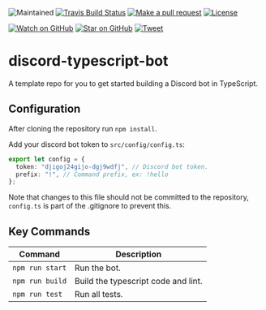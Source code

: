 ![Maintained][maintained-badge]
[![Travis Build Status][build-badge]][build]
[![Make a pull request][prs-badge]][prs]
[![License](http://img.shields.io/badge/Licence-MIT-brightgreen.svg)](LICENSE.md)

[![Watch on GitHub][github-watch-badge]][github-watch]
[![Star on GitHub][github-star-badge]][github-star]
[![Tweet][twitter-badge]][twitter]

# discord-typescript-bot

A template repo for you to get started building a Discord bot in TypeScript.

## Configuration

After cloning the repository run `npm install`.

Add your discord bot token to `src/config/config.ts`:

```ts
export let config = {
  token: "djigoj24gijo-dgj9wdfj", // Discord bot token.
  prefix: "!", // Command prefix, ex: !hello
};
```

Note that changes to this file should not be committed to the repository, `config.ts` is part of the .gitignore to prevent this.

## Key Commands

| Command         | Description                         |
| --------------- | ----------------------------------- |
| `npm run start` | Run the bot.                        |
| `npm run build` | Build the typescript code and lint. |
| `npm run test`  | Run all tests.                      |

[build-badge]: https://travis-ci.org/hopskipnfall/discord-typescript-bot.svg?branch=master&style=style=flat-square
[build]: https://travis-ci.org/hopskipnfall/discord-typescript-bot
[license-badge]: https://img.shields.io/badge/license-Apache2-blue.svg?style=style=flat-square
[license]: https://github.com/hopskipnfall/discord-typescript-bot/blob/master/LICENSE.md
[prs-badge]: https://img.shields.io/badge/PRs-welcome-brightgreen.svg?style=flat-square
[prs]: http://makeapullrequest.com
[github-watch-badge]: https://img.shields.io/github/watchers/hopskipnfall/discord-typescript-bot.svg?style=social
[github-watch]: https://github.com/hopskipnfall/discord-typescript-bot/watchers
[github-star-badge]: https://img.shields.io/github/stars/hopskipnfall/discord-typescript-bot.svg?style=social
[github-star]: https://github.com/hopskipnfall/discord-typescript-bot/stargazers
[twitter]: https://twitter.com/intent/tweet?text=Check%20out%20angular-electron!%20https://github.com/hopskipnfall/discord-typescript-bot%20%F0%9F%91%8D
[twitter-badge]: https://img.shields.io/twitter/url/https/github.com/hopskipnfall/discord-typescript-bot.svg?style=social
[maintained-badge]: https://img.shields.io/badge/maintained-yes-brightgreen
